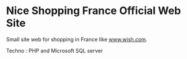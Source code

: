 # Nice Shopping France Official Web Site
Small site web for shopping in France like www.wish.com. 

Techno : PHP and Microsoft SQL server
